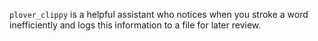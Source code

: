 `plover_clippy` is a helpful assistant who notices when you stroke a word inefficiently and logs this information to a file for later review.
